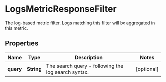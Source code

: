 # LogsMetricResponseFilter

The log-based metric filter. Logs matching this filter will be aggregated in this metric.

## Properties

| Name      | Type       | Description                                         | Notes      |
| --------- | ---------- | --------------------------------------------------- | ---------- |
| **query** | **String** | The search query - following the log search syntax. | [optional] |
